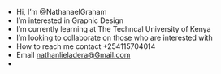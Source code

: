 -  Hi, I’m @NathanaelGraham
-  I’m interested in Graphic Design 
-  I’m currently learning at The Techncal University of Kenya 
-  I’m looking to collaborate on those who are interested with 
-  How to reach me  contact +254115704014
- Email nathanlieladera@Gmail.com
- 

<!---
NathanaelGraham/NathanaelGraham is a ✨ special ✨ repository because its `README.md` (this file) appears on your GitHub profile.
You can click the Preview link to take a look at your changes.
--->
